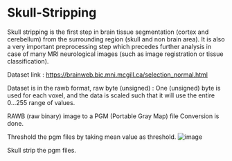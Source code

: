 # Skull-Stripping
Skull stripping is the first step in brain tissue segmentation (cortex and cerebellum) from the surrounding region (skull and non brain area). It is also a very important preprocessing 
step which precedes further analysis in case of many MRI neurological images (such as image registration or tissue classification).

Dataset link : https://brainweb.bic.mni.mcgill.ca/selection_normal.html

Dataset is in the rawb format, raw byte (unsigned) : One (unsigned) byte is used for each voxel, and the data is scaled such that it will use the entire 0...255 range of values. 

RAWB (raw binary) image to a PGM (Portable Gray Map) file Conversion is done.

Threshold the pgm files by taking mean value as threshold.
![image](https://github.com/user-attachments/assets/8bf80601-f363-42e3-92dd-204743076792)

Skull strip the pgm files.
